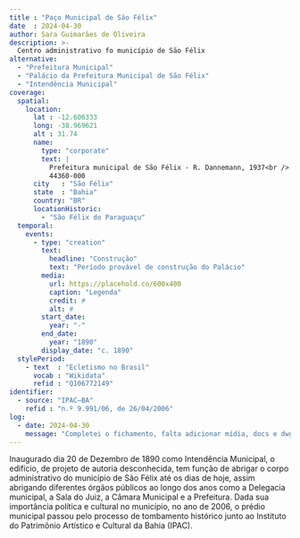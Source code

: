 ```yaml
---
title : "Paço Municipal de São Félix"
date  : 2024-04-30
author: Sara Guimarães de Oliveira
description: >-
  Centro administrativo fo município de São Félix
alternative:
  - "Prefeitura Municipal"
  - "Palácio da Prefeitura Municipal de São Félix"
  - "Intendência Municipal"
coverage:
  spatial:
    location:
      lat : -12.606333
      long: -38.969621
      alt : 31.74
      name:
        type: "corporate"
        text: |
          Prefeitura municipal de São Félix - R. Dannemann, 1937<br />
          44360-000
      city   : "São Félix"
      state  : "Bahia"
      country: "BR"
      locationHistoric:
        - "São Félix do Paraguaçu"
  temporal:
    events:
      - type: "creation"
        text:
          headline: "Construção"
          text: "Período provável de construção do Palácio"
        media:
          url: https://placehold.co/600x400
          caption: "Legenda"
          credit: #
          alt: #
        start_date:
          year: "-"
        end_date:
          year: "1890"
        display_date: "c. 1890"
  stylePeriod:
    - text  : "Ecletismo no Brasil"
      vocab : "Wikidata"
      refid : "Q106772149"
identifier:
  - source: "IPAC–BA"
    refid : "n.º 9.991/06, de 26/04/2006"
log:
  - date: 2024-04-30
    message: "Completei o fichamento, falta adicionar mídia, docs e dwg"
---
```


Inaugurado dia 20 de Dezembro de 1890 como Intendência Municipal, o
edifício, de projeto de autoria desconhecida, tem função de abrigar o
corpo administrativo do município de São Félix até os dias de hoje,
assim abrigando diferentes órgãos públicos ao longo dos anos como a
Delegacia municipal, a Sala do Juiz, a Câmara Municipal e a Prefeitura.
Dada sua importância política e cultural no município, no ano de 2006, o
prédio municipal passou pelo processo de tombamento histórico junto ao
Instituto do Patrimônio Artístico e Cultural da Bahia (IPAC).

